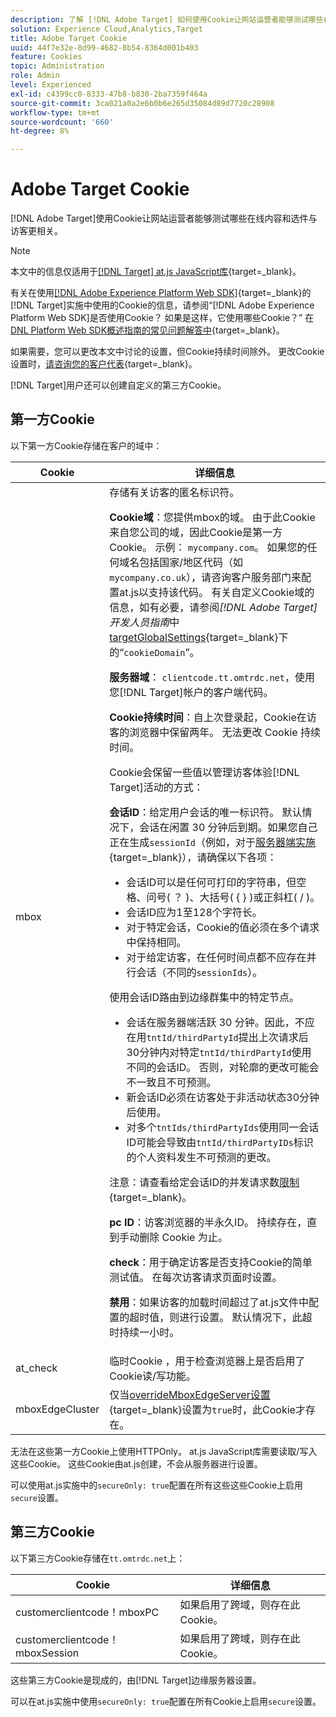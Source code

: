 ```yaml
---
description: 了解 [!DNL Adobe Target] 如何使用Cookie让网站运营者能够测试哪些在线内容和选件与访客更相关。
solution: Experience Cloud,Analytics,Target
title: Adobe Target Cookie
uuid: 44f7e32e-8d99-4682-8b54-8364d001b403
feature: Cookies
topic: Administration
role: Admin
level: Experienced
exl-id: c4399cc0-8333-47b8-b830-2ba7359f464a
source-git-commit: 3ca021a0a2e6b0b6e265d35084d89d7720c28908
workflow-type: tm+mt
source-wordcount: '660'
ht-degree: 8%

---
```


# Adobe Target Cookie

[!DNL Adobe Target]使用Cookie让网站运营者能够测试哪些在线内容和选件与访客更相关。

>[!NOTE]
>
>本文中的信息仅适用于[[!DNL Target] at.js JavaScript库](https://experienceleague.adobe.com/docs/target-dev/developer/client-side/at-js-implementation/functions-overview/targetglobalsettings.html){target=_blank}。
>
>有关在使用[[!DNL Adobe Experience Platform Web SDK]](https://experienceleague.adobe.com/docs/experience-platform/edge/home.html){target=_blank}的[!DNL Target]实施中使用的Cookie的信息，请参阅“[!DNL Adobe Experience Platform Web SDK]是否使用Cookie？ 如果是这样，它使用哪些Cookie？” 在[DNL Platform Web SDK概述指南的常见问题解答中](https://experienceleague.adobe.com/docs/experience-platform/edge/web-sdk-faq.html){target=_blank}。
>
>如果需要，您可以更改本文中讨论的设置，但Cookie持续时间除外。 更改Cookie设置时，[请咨询您的客户代表](https://experienceleague.adobe.com/docs/target/using/cmp-resources-and-contact-information.html){target=_blank}。
>
>[!DNL Target]用户还可以创建自定义的第三方Cookie。

## 第一方Cookie

以下第一方Cookie存储在客户的域中：

| Cookie | 详细信息 |
| --- | --- |
| mbox | 存储有关访客的匿名标识符。<P>**Cookie域**：您提供mbox的域。 由于此Cookie来自您公司的域，因此Cookie是第一方Cookie。 示例： `mycompany.com`。 如果您的任何域名包括国家/地区代码（如`mycompany.co.uk`），请咨询客户服务部门来配置at.js以支持该代码。 有关自定义Cookie域的信息，如有必要，请参阅&#x200B;*[!DNL Adobe Target]开发人员指南*&#x200B;中[targetGlobalSettings](https://experienceleague.adobe.com/docs/target-dev/developer/client-side/at-js-implementation/functions-overview/targetglobalsettings.html){target=_blank}下的“`cookieDomain`”。<P>**服务器域**： `clientcode.tt.omtrdc.net`，使用您[!DNL Target]帐户的客户端代码。<P>**Cookie持续时间**：自上次登录起，Cookie在访客的浏览器中保留两年。 无法更改 Cookie 持续时间。<P>Cookie会保留一些值以管理访客体验[!DNL Target]活动的方式：<P>**会话ID**：给定用户会话的唯一标识符。 默认情况下，会话在闲置 30 分钟后到期。如果您自己正在生成`sessionId`（例如，对于[服务器端实施](https://experienceleague.adobe.com/docs/target-dev/developer/server-side/server-side-overview.html){target=_blank}），请确保以下各项：<ul><li>会话ID可以是任何可打印的字符串，但空格、问号( ？ )、大括号( { } )或正斜杠( / )。</li><li>会话ID应为1至128个字符长。</li><li>对于特定会话，Cookie的值必须在多个请求中保持相同。</li><li>对于给定访客，在任何时间点都不应存在并行会话（不同的`sessionIds`）。</li></ul>使用会话ID路由到边缘群集中的特定节点。<ul><li>会话在服务器端活跃 30 分钟。因此，不应在用`tntId/thirdPartyId`提出上次请求后30分钟内对特定`tntId/thirdPartyId`使用不同的会话ID。 否则，对轮廓的更改可能会不一致且不可预测。</li><li>新会话ID必须在访客处于非活动状态30分钟后使用。</li><li>对多个`tntIds/thirdPartyIds`使用同一会话ID可能会导致由`tntId/thirdPartyIDs`标识的个人资料发生不可预测的更改。</li></ul>注意：请查看给定会话ID的并发请求数[限制](https://experienceleague.adobe.com/docs/target/using/troubleshoot/target-limits.html?lang=en#content-delivery){target=_blank}。<P>**pc ID**：访客浏览器的半永久ID。 持续存在，直到手动删除 Cookie 为止。<P>**check**：用于确定访客是否支持Cookie的简单测试值。 在每次访客请求页面时设置。<P>**禁用**：如果访客的加载时间超过了at.js文件中配置的超时值，则进行设置。 默认情况下，此超时持续一小时。 |
| at_check | 临时Cookie ，用于检查浏览器上是否启用了Cookie读/写功能。 |
| mboxEdgeCluster | 仅当[overrideMboxEdgeServer设置](https://experienceleague.adobe.com/docs/target-dev/developer/client-side/at-js-implementation/functions-overview/targetglobalsettings.html){target=_blank}设置为`true`时，此Cookie才存在。 |

无法在这些第一方Cookie上使用HTTPOnly。 at.js JavaScript库需要读取/写入这些Cookie。 这些Cookie由at.js创建，不会从服务器进行设置。

可以使用at.js实施中的`secureOnly: true`配置在所有这些这些Cookie上启用`secure`设置。

## 第三方Cookie

以下第三方Cookie存储在`tt.omtrdc.net`上：

| Cookie | 详细信息 |
| --- | --- |
| customerclientcode！mboxPC | 如果启用了跨域，则存在此Cookie。 |
| customerclientcode！mboxSession | 如果启用了跨域，则存在此Cookie。 |

这些第三方Cookie是现成的，由[!DNL Target]边缘服务器设置。

可以在at.js实施中使用`secureOnly: true`配置在所有Cookie上启用`secure`设置。